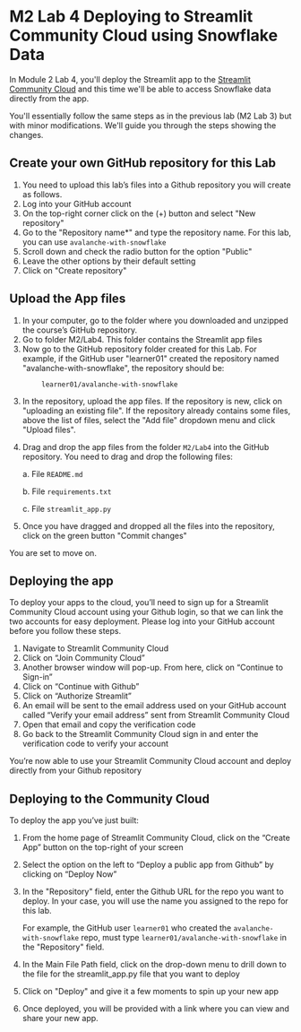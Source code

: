 # M2 Lab 4 Deploying to Streamlit Community Cloud using Snowflake Data

In Module 2 Lab 4, you'll deploy the Streamlit app to the [Streamlit Community Cloud](https://streamlit.io/cloud) and this time we'll be able to access Snowflake data directly from the app. 

You'll essentially follow the same steps as in the previous lab (M2 Lab 3) but with minor modifications. We'll guide you through the steps showing the changes.

## Create your own GitHub repository for this Lab
1. You need to upload this lab’s files into a Github repository you will create as follows.
2. Log into your GitHub account
3. On the top-right corner click on the (+) button and select "New repository"
4. Go to the "Repository name*" and type the repository name. For this lab, you can use `avalanche-with-snowflake`
5. Scroll down and check the radio button for the option "Public"
6. Leave the other options by their default setting
7. Click on "Create repository"

## Upload the App files
1. In your computer, go to the folder where you downloaded and unzipped the course’s GitHub repository. 
2. Go to folder M2/Lab4. This folder contains the Streamlit app files
2. Now go to the GitHub repository folder created for this Lab. For example, if the GitHub user "learner01" created the repository named "avalanche-with-snowflake", the repository should be:
```
  		learner01/avalanche-with-snowflake
```
3. In the repository, upload the app files. If the repository is new, click on "uploading an existing file". If the repository already contains some files, above the list of files, select the "Add file" dropdown menu and click "Upload files".
4. Drag and drop the app files from the folder ```M2/Lab4``` into the GitHub repository. You need to drag and drop the following files:
   
    a. File ```README.md```

    b. File ```requirements.txt```

    c. File ```streamlit_app.py```


5. Once you have dragged and dropped all the files into the repository, click on the green button "Commit changes"

You are set to move on.

## Deploying the app
To deploy your apps to the cloud, you’ll need to sign up for a Streamlit Community Cloud account using your Github login, so that we can link the two accounts for easy deployment. Please log into your GitHub account before you follow these steps.

1. Navigate to Streamlit Community Cloud
2. Click on “Join Community Cloud”
3. Another browser window will pop-up. From here, click on “Continue to Sign-in”
4. Click on “Continue with Github”
5. Click on “Authorize Streamlit”
6. An email will be sent to the email address used on your GitHub account called “Verify your email address” sent from Streamlit Community Cloud
7. Open that email and copy the verification code
8. Go back to the Streamlit Community Cloud sign in and enter the verification code to verify your account

You’re now able to use your Streamlit Community Cloud account and deploy directly from your Github repository

## Deploying to the Community Cloud
To deploy the app you’ve just built:

1. From the home page of Streamlit Community Cloud, click on the “Create App” button on the top-right of your screen
2. Select the option on the left to “Deploy a public app from Github” by clicking on “Deploy Now”
3. In the "Repository" field, enter the Github URL for the repo you want to deploy. In your case, you will use the name you assigned to the repo for this lab.

    For example, the GitHub user `learner01` who created the `avalanche-with-snowflake` repo, must type `learner01/avalanche-with-snowflake` in the "Repository" field.

4. In the Main File Path field, click on the drop-down menu to drill down to the file for the streamlit_app.py file that you want to deploy
5. Click on "Deploy" and give it a few moments to spin up your new app
6. Once deployed, you will be provided with a link where you can view and share your new app.
